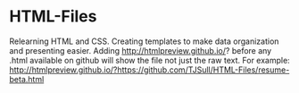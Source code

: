 # HTML-Files
Relearning HTML and CSS. Creating templates to make data organization and presenting easier. Adding http://htmlpreview.github.io/? before any .html available on github will show the file not just the raw text. For example: http://htmlpreview.github.io/?https://github.com/TJSull/HTML-Files/resume-beta.html

